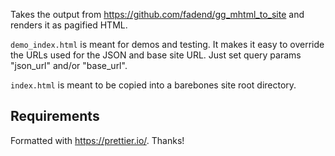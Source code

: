 Takes the output from https://github.com/fadend/gg_mhtml_to_site and renders it as pagified HTML.

`demo_index.html` is meant for demos and testing. It makes it easy to override the URLs
used for the JSON and base site URL. Just set query params "json_url" and/or "base_url".

`index.html` is meant to be copied into a barebones site root directory.

## Requirements

Formatted with https://prettier.io/. Thanks!
